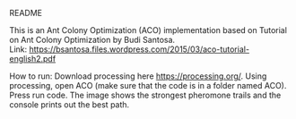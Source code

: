 README 

This is an Ant Colony Optimization (ACO) implementation based on Tutorial on Ant Colony Optimization by Budi Santosa. <br /> 
Link: https://bsantosa.files.wordpress.com/2015/03/aco-tutorial-english2.pdf 

How to run: 
Download processing here https://processing.org/. 
Using processing, open ACO (make sure that the code is in a folder named ACO). 
Press run code. 
The image shows the strongest pheromone trails and the console prints out the best path. 
